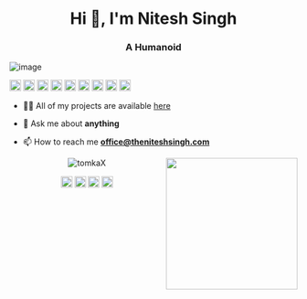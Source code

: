 

<h1 align="center">Hi 👋, I'm Nitesh Singh </h1>
<h3 align="center">A Humanoid </h3>

![image](https://github.com/saadeghi/saadeghi/blob/master/dino.gif)

<p align="left">

 <img src="https://img.icons8.com/?size=80&id=AeV543ttZrcT&format=png" alt="aws"  width="20" height="20" /> 
  <img src="https://img.icons8.com/color/48/000000/git.png" alt="git" width="20" height="20"/> 
  <img src="https://img.icons8.com/color/48/000000/flutter.png" alt="Flutter" width="20" height="20"/> 
  <img src="https://img.icons8.com/color/48/000000/kotlin.png" alt="kotlin" width="20" height="20"/>
  <img src="https://img.icons8.com/color/48/000000/javascript.png" alt="JavaScript" width="20" height="20"/> 
  <img src="https://img.icons8.com/ultraviolet/40/000000/xbox-r.png" alt="R" width="20" height="20"/> 
  <img src="https://img.icons8.com/color/48/000000/intellij-idea.png" alt="II" width="20" height="20"/> 
  <img src="https://img.icons8.com/color/48/000000/nodejs.png" alt="nodejs" width="20" height="20"/> 
  <img src="https://img.icons8.com/color/48/000000/python.png" alt="python" width="20" height="20"/></p>

- 👨‍💻 All of my projects are available  [here](https://github.com/theniteshsingh?tab=repositories)

- 💬 Ask me about **anything**

- 📫 How to reach me **office@theniteshsingh.com**



<p align="center"> 
  <img src="https://github-readme-stats.vercel.app/api?username=theniteshsingh&show_icons=true" alt="tomkaX" />
  <img  align="right" src="https://github.com/theniteshsingh/theniteshsingh/blob/master/gifs/3aM.gif" width="230">
 </p>

<p align="center">
<a href="https://www.linkedin.com/in/TheNiteshSingh/" target="blank"><img align="center" src="https://cdn.jsdelivr.net/npm/simple-icons@3.0.1/icons/linkedin.svg" alt="https://www.linkedin.com/in/TheNiteshSingh/" height="20" width="20" /></a>
  <a href="https://www.facebook.com/TheNiteshSingh/" target="blank"><img align="center" src="https://cdn.jsdelivr.net/npm/simple-icons@3.0.1/icons/facebook.svg" alt="https://www.facebook.com/TheNiteshSingh/" height="20" width="20" /></a>
  <a href="https://www.instagram.com/TheNiteshSingh/" target="blank"><img align="center" src="https://cdn.jsdelivr.net/npm/simple-icons@3.0.1/icons/instagram.svg" alt="https://www.instagram.com/TheNiteshSingh/" height="20" width="20" /></a>
 <a href="https://twitter.com/TheNiteshSingh/" target="blank"><img align="center" src="https://cdn.jsdelivr.net/npm/simple-icons@3.0.1/icons/twitter.svg" alt="https://twitter.com/TheNiteshSingh" height="20" width="20" /></a>

</p>

